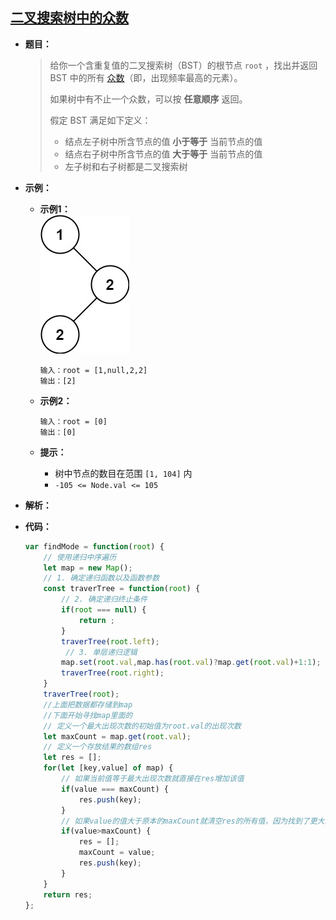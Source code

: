 ## [二叉搜索树中的众数](https://leetcode.cn/problems/find-mode-in-binary-search-tree/)

* **题目：**

  >给你一个含重复值的二叉搜索树（BST）的根节点 `root` ，找出并返回 BST 中的所有 [众数](https://baike.baidu.com/item/众数/44796)（即，出现频率最高的元素）。
  >
  >如果树中有不止一个众数，可以按 **任意顺序** 返回。
  >
  >假定 BST 满足如下定义：
  >
  >* 结点左子树中所含节点的值 **小于等于** 当前节点的值
  >* 结点右子树中所含节点的值 **大于等于** 当前节点的值
  >* 左子树和右子树都是二叉搜索树

* **示例：**

  * **示例1：**<br>![img](Untitled.assets/mode-tree.jpg)

    ```
    输入：root = [1,null,2,2]
    输出：[2]
    ```

  * **示例2：**

    ```
    输入：root = [0]
    输出：[0]
    ```

  * **提示：**

    * 树中节点的数目在范围 `[1, 104]` 内
    * `-105 <= Node.val <= 105`

* **解析：**

  >

* **代码：**

  ```js
  var findMode = function(root) {
      // 使用递归中序遍历
      let map = new Map();
      // 1. 确定递归函数以及函数参数
      const traverTree = function(root) {
          // 2. 确定递归终止条件
          if(root === null) {
              return ;
          }
          traverTree(root.left);
           // 3. 单层递归逻辑
          map.set(root.val,map.has(root.val)?map.get(root.val)+1:1);
          traverTree(root.right);
      }
      traverTree(root);
      //上面把数据都存储到map
      //下面开始寻找map里面的
      // 定义一个最大出现次数的初始值为root.val的出现次数
      let maxCount = map.get(root.val);
      // 定义一个存放结果的数组res
      let res = [];
      for(let [key,value] of map) {
          // 如果当前值等于最大出现次数就直接在res增加该值
          if(value === maxCount) {
              res.push(key);
          }
          // 如果value的值大于原本的maxCount就清空res的所有值，因为找到了更大的
          if(value>maxCount) {
              res = [];
              maxCount = value;
              res.push(key);
          }
      }
      return res;
  };
  ```